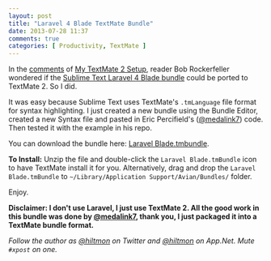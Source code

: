 ```yaml
---
layout: post
title: "Laravel 4 Blade TextMate Bundle"
date: 2013-07-28 11:37
comments: true
categories: [ Productivity, TextMate ]
---
```


In the [comments](http://hiltmon.com/blog/2013/04/15/my-textmate-2-setup/#comment-973665378) of [My TextMate 2 Setup](http://hiltmon.com/blog/2013/04/15/my-textmate-2-setup/#comment-973665378), reader Bob Rockerfeller wondered if the [Sublime Text Laravel 4 Blade bundle](https://github.com/Medalink/Laravel-Blade) could be ported to TextMate 2. So I did.

It was easy because Sublime Text uses TextMate's `.tmLanguage` file format for syntax highlighting. I just created a new bundle using the Bundle Editor, created a new Syntax file and pasted in Eric Percifield's ([@medalink7](https://twitter.com/medalink7)) code. Then tested it with the example in his repo.

You can download the bundle here: [Laravel Blade.tmbundle](http://www.hiltmon.com/files/Laravel-Blade.tmbundle.zip).

**To Install:** Unzip the file and double-click the `Laravel Blade.tmBundle` icon to have TextMate install it for you. Alternatively, drag and drop the `Laravel Blade.tmBundle` to `~/Library/Application Support/Avian/Bundles/` folder.

Enjoy.

**Disclaimer: I don't use Laravel, I just use TextMate 2. All the good work in this bundle was done by [@medalink7](https://twitter.com/medalink7), thank you,  I just packaged it into a TextMate bundle format.**

*Follow the author as [@hiltmon](http://twitter.com/hiltmon) on Twitter and [@hiltmon](http://alpha.app.net/hiltmon) on App.Net. Mute `#xpost` on one.*
